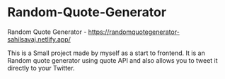 # Random-Quote-Generator
Random Quote Generator - https://randomquotegenerator-sahilsavaj.netlify.app/

This is a Small project made by myself as a start to frontend. It is an Random quote generator using quote API and also allows you to tweet it directly to your Twitter.

